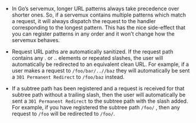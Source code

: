 - In Go’s servemux, longer URL patterns always take precedence over shorter ones. So, if a servemux contains multiple patterns which match a request, it will always dispatch the request to the handler corresponding to the longest pattern. This has the nice side-effect that you can register patterns in any order and it won’t change how the servemux behaves.

- Request URL paths are automatically sanitized. If the request path contains any . or ..
  elements or repeated slashes, the user will automatically be redirected to an equivalent clean URL. For example, if a user makes a request to `/foo/bar/..//baz` they will automatically be sent a `301 Permanent Redirect` to `/foo/baz` instead.

- If a subtree path has been registered and a request is received for that subtree path without a trailing slash, then the user will automatically be sent a `301 Permanent Redirect` to the subtree path with the slash added. For example, if you have registered the subtree path `/foo/` , then any request to `/foo` will be redirected to `/foo/`.

